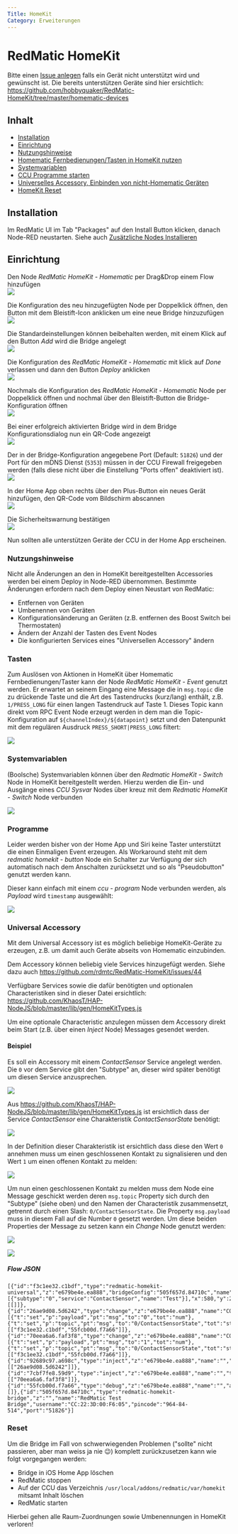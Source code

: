 ```yaml
---
Title: HomeKit
Category: Erweiterungen
---
```


# RedMatic HomeKit

Bitte einen [Issue anlegen](https://github.com/hobbyquaker/RedMatic-HomeKit/issues) falls ein Gerät nicht unterstützt wird und gewünscht ist. Die bereits unterstützen Geräte sind hier ersichtlich: https://github.com/hobbyquaker/RedMatic-HomeKit/tree/master/homematic-devices

## Inhalt

* [Installation](#installation)
* [Einrichtung](#einrichtung)
* [Nutzungshinweise](#nutzungshinweise)
* [Homematic Fernbedienungen/Tasten in HomeKit nutzen](#tasten)
* [Systemvariablen](#systemvariablen)
* [CCU Programme starten](#programme)
* [Universelles Accessory, Einbinden von nicht-Homematic Geräten](#universal-accessory)
* [HomeKit Reset](#reset)

## Installation

Im RedMatic UI im Tab "Packages" auf den Install Button klicken, danach Node-RED neustarten. Siehe auch [Zusätzliche Nodes Installieren](Node-Installation)

## Einrichtung

Den Node _RedMatic HomeKit - Homematic_ per Drag&Drop einem Flow hinzufügen    
![](images/homekit/homekit1.png)    

Die Konfiguration des neu hinzugefügten Node per Doppelklick öffnen, den Button mit dem Bleistift-Icon anklicken um eine neue Bridge hinzuzufügen    
![](images/homekit/homekit2.png)    

Die Standardeinstellungen können beibehalten werden, mit einem Klick auf den Button _Add_ wird die Bridge angelegt    
![](images/homekit/homekit3.png)   

Die Konfiguration des _RedMatic HomeKit - Homematic_ mit klick auf _Done_ verlassen und dann den Button _Deploy_ anklicken     
![](images/homekit/homekit4.png)    

Nochmals die Konfiguration des _RedMatic HomeKit - Homematic_ Node per Doppelklick öffnen und nochmal über den Bleistift-Button die Bridge-Konfiguration öffnen    
![](images/homekit/homekit5.png)    

Bei einer erfolgreich aktivierten Bridge wird in dem Bridge Konfigurationsdialog nun ein QR-Code angezeigt    
![](images/homekit/homekit6.png)    

Der in der Bridge-Konfiguration angegebene Port (Default: `51826`) und der Port für den mDNS Dienst (`5353`) müssen in der CCU Firewall freigegeben werden (falls diese nicht über die Einstellung "Ports offen" deaktiviert ist). 
![](images/homekit/homekit-firewall.png)


In der Home App oben rechts über den Plus-Button ein neues Gerät hinzufügen, den QR-Code vom Bildschirm abscannen    
![](images/homekit/homekit7.png)    


Die Sicherheitswarnung bestätigen    
![](images/homekit/homekit8.png)    


Nun sollten alle unterstützen Geräte der CCU in der Home App erscheinen.

### Nutzungshinweise

Nicht alle Änderungen an den in HomeKit bereitgestellten Accessories werden bei einem Deploy in Node-RED übernommen. Bestimmte Änderungen erfordern nach dem Deploy einen Neustart von RedMatic:

* Entfernen von Geräten
* Umbenennen von Geräten
* Konfigurationsänderung an Geräten (z.B. entfernen des Boost Switch bei Thermostaten)
* Ändern der Anzahl der Tasten des Event Nodes
* Die konfigurierten Services eines "Universellen Accessory" ändern


### Tasten

Zum Auslösen von Aktionen in HomeKit über Homematic Fernbedienungen/Taster kann der Node _RedMatic HomeKit - Event_ genutzt werden. Er erwartet an seinem Eingang eine Message die in `msg.topic` die zu drückende Taste und die Art des Tastendrucks (kurz/lang) enthält, z.B. `1/PRESS_LONG` für einen langen Tastendruck auf Taste 1. Dieses Topic kann direkt vom RPC Event Node erzeugt werden in dem man die Topic-Konfiguration auf `${channelIndex}/${datapoint}` setzt und den Datenpunkt mit dem regulären Ausdruck `PRESS_SHORT|PRESS_LONG` filtert:

![](images/homekit/fernbedienung.png)


### Systemvariablen

(Boolsche) Systemvariablen können über den _Redmatic HomeKit - Switch_ Node in HomeKit bereitgestellt werden. Hierzu werden die Ein- und Ausgänge eines _CCU Sysvar_ Nodes über kreuz mit dem _Redmatic HomeKit - Switch_ Node verbunden

![](images/homekit/homekit-sysvar.png)


### Programme

Leider werden bisher von der Home App und Siri keine Taster unterstützt die einen Einmaligen Event erzeugen. Als Workaround steht mit dem _redmatic homekit - button_ Node ein Schalter zur Verfügung der sich automatisch nach dem Anschalten zurücksetzt und so als "Pseudobutton" genutzt werden kann.

Dieser kann einfach mit einem _ccu - program_ Node verbunden werden, als _Payload_ wird `timestamp` ausgewählt:

![](images/homekit/homekit-pseudobutton.png)

### Universal Accessory

Mit dem Universal Accessory ist es möglich beliebige HomeKit-Geräte zu erzeugen, z.B. um damit auch Geräte abseits von Homematic einzubinden.

Dem Accessory können beliebig viele Services hinzugefügt werden. Siehe dazu auch https://github.com/rdmtc/RedMatic-HomeKit/issues/44

Verfügbare Services sowie die dafür benötigten und optionalen Characteristiken sind in dieser Datei ersichtlich: https://github.com/KhaosT/HAP-NodeJS/blob/master/lib/gen/HomeKitTypes.js

Um eine optionale Characteristic anzulegen müssen dem Accessory direkt beim Start (z.B. über einen _Inject_ Node) Messages gesendet werden. 

#### Beispiel

Es soll ein Accessory mit einem _ContactSensor_ Service angelegt werden. Die `0` vor dem Service gibt den "Subtype" an, dieser wird später benötigt um diesen Service anzusprechen.

![](images/homekit/universal-2.png)

Aus https://github.com/KhaosT/HAP-NodeJS/blob/master/lib/gen/HomeKitTypes.js ist ersichtlich dass der Service _ContactSensor_ eine Charakteristik _ContactSensorState_ benötigt:

![](images/homekit/universal-6.png)

In der Definition dieser Charakteristik ist ersichtlich dass diese den Wert `0` annehmen muss um einen geschlossenen Kontakt zu signalisieren und den Wert `1` um einen offenen Kontakt zu melden:

![](images/homekit/universal-5.png)

Um nun einen geschlossenen Kontakt zu melden muss dem Node eine Message geschickt werden deren `msg.topic` Property sich durch den "Subtype" (siehe oben) und den Namen der Characteristik zusammensetzt, getrennt durch einen Slash: `0/ContactSensorState`. 
Die Property `msg.payload` muss in diesem Fall auf die Number `0` gesetzt werden. Um diese beiden Properties der Message zu setzen kann ein _Change_ Node genutzt werden:

![](images/homekit/universal-3.png)

![](images/homekit/universal-1.png)

##### Flow JSON

```
[{"id":"f3c1ee32.c1bdf","type":"redmatic-homekit-universal","z":"e679be4e.ea888","bridgeConfig":"505f657d.84710c","name":"ContactSensor","services":[{"subtype":"0","service":"ContactSensor","name":"Test"}],"x":580,"y":240,"wires":[[]]},{"id":"26ae9d08.5d6242","type":"change","z":"e679be4e.ea888","name":"CONTACT_DETECTED","rules":[{"t":"set","p":"payload","pt":"msg","to":"0","tot":"num"},{"t":"set","p":"topic","pt":"msg","to":"0/ContactSensorState","tot":"str"}],"action":"","property":"","from":"","to":"","reg":false,"x":340,"y":220,"wires":[["f3c1ee32.c1bdf","55fcb00d.f7a66"]]},{"id":"70eea6a6.faf3f8","type":"change","z":"e679be4e.ea888","name":"CONTACT_NOT_DETECTED","rules":[{"t":"set","p":"payload","pt":"msg","to":"1","tot":"num"},{"t":"set","p":"topic","pt":"msg","to":"0/ContactSensorState","tot":"str"}],"action":"","property":"","from":"","to":"","reg":false,"x":320,"y":260,"wires":[["f3c1ee32.c1bdf","55fcb00d.f7a66"]]},{"id":"92689c97.a698c","type":"inject","z":"e679be4e.ea888","name":"","topic":"","payload":"","payloadType":"date","repeat":"","crontab":"","once":false,"onceDelay":0.1,"x":100,"y":220,"wires":[["26ae9d08.5d6242"]]},{"id":"7cbf7fe8.59d9","type":"inject","z":"e679be4e.ea888","name":"","topic":"","payload":"","payloadType":"date","repeat":"","crontab":"","once":false,"onceDelay":0.1,"x":100,"y":260,"wires":[["70eea6a6.faf3f8"]]},{"id":"55fcb00d.f7a66","type":"debug","z":"e679be4e.ea888","name":"","active":true,"tosidebar":true,"console":false,"tostatus":false,"complete":"true","x":560,"y":320,"wires":[]},{"id":"505f657d.84710c","type":"redmatic-homekit-bridge","z":"","name":"RedMatic Test Bridge","username":"CC:22:3D:00:F6:05","pincode":"964-84-514","port":"51826"}]
```


### Reset

Um die Bridge im Fall von schwerwiegenden Problemen ("sollte" nicht passieren, aber man weiss ja nie 😉) komplett zurückzusetzen kann wie folgt vorgegangen werden:

* Bridge in iOS Home App löschen
* RedMatic stoppen
* Auf der CCU das Verzeichnis `/usr/local/addons/redmatic/var/homekit` mitsamt Inhalt löschen
* RedMatic starten

Hierbei gehen alle Raum-Zuordnungen sowie Umbenennungen in HomeKit verloren!
